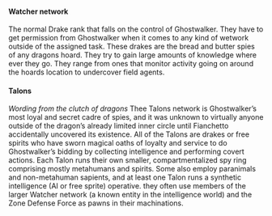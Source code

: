 #### Watcher network
The normal Drake rank that falls on the control of Ghostwalker.  They have to get permission from Ghostwalker when it comes to any kind of wetwork outside of the assigned task. These drakes are the bread and butter spies of any dragons hoard. They try to gain large amounts of knowledge where ever they go. They range from ones that monitor activity going on around the hoards location to undercover field agents. 

#### Talons
*Wording from the clutch of dragons*
Thee Talons network is Ghostwalker’s most loyal and secret cadre of spies, and it was unknown to virtually anyone outside of the dragon’s already limited inner circle until Fianchetto accidentally uncovered its existence. All of the Talons are drakes or free spirits who have sworn magical oaths of loyalty and service to do Ghostwalker’s bidding by collecting intelligence and performing covert actions. Each Talon runs their own smaller, compartmentalized spy ring comprising mostly metahumans and spirits. Some also employ paranimals and non-metahuman sapients, and at least one Talon runs a synthetic intelligence (AI or free sprite) operative. they often use members of the larger Watcher network (a known entity in the intelligence world) and the Zone Defense Force as pawns in their machinations.